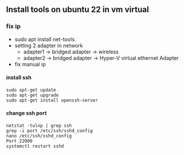 ## Install tools on ubuntu 22 in vm virtual

### fix ip

  -  sudo apt install net-tools
  -  setting 2 adapter in network
     - adapter1 -> bridged adapter -> wireless
     - adapter2 -> bridged adapter -> Hyper-V virtual ethernet Adapter
  -  fix manual ip 

#### install ssh
```
sudo apt-get update
sudo apt-get upgrade
sudo apt-get install openssh-server
```
#### change ssh port
```
netstat -tulnp | grep ssh
grep -i port /etc/ssh/sshd_config
nano /etc/ssh/sshd_config
Port 22000
systemctl restart sshd
```